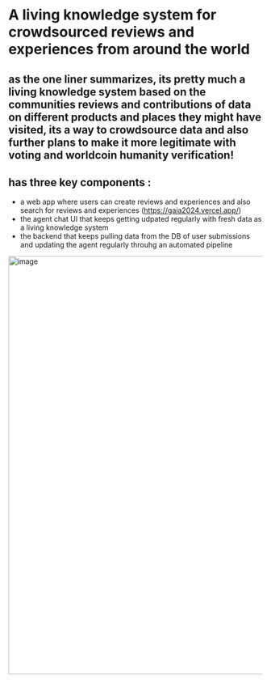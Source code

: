 # A living knowledge system for crowdsourced reviews and experiences from around the world

## as the one liner summarizes, its pretty much a living knowledge system based on the communities reviews and contributions of data on different products and places they might have visited, its a way to crowdsource data and also further plans to make it more legitimate with voting and worldcoin humanity verification!


## has three key components :

- a web app where users can create reviews and experiences and also search for reviews and experiences (https://gaia2024.vercel.app/)
- the agent chat UI that keeps getting udpated regularly with fresh data as a living knowledge system
- the backend that keeps pulling data from the DB of user submissions and updating the agent regularly throuhg an automated pipeline 



<img width="827" alt="image" src="https://github.com/user-attachments/assets/64dbb457-d720-495c-9d1f-83e660e76eed">
